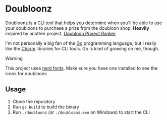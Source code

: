 # Doubloonz

Doubloonz is a CLI tool that helps you determine when you'll be able to use your doubloons to purchase a prize from the doubloon shop. **Heavily** inspired by another project, [Doubloon Project Ranker](https://doubloon-project-ranker.vercel.app/)

I'm not personally a big fan of the [Go](https://golang.org/) programming language, but I really like the [Charm](https://github.com/charmbracelet) libraries for CLI tools. Go is kind of growing on me, though.

> [!WARNING]
> This project uses [nerd fonts](https://www.nerdfonts.com/). Make sure you have one installed to see the icons for doubloons

## Usage

1. Clone the repository
2. Run `go build` to build the binary
3. Run `./doubloonz` (or `./doubloonz.exe` on Windows) to start the CLI
